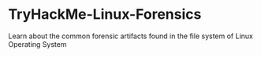 # TryHackMe-Linux-Forensics
Learn about the common forensic artifacts found in the file system of Linux Operating System
